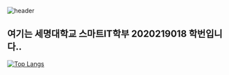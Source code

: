   ![header](https://capsule-render.vercel.app/api?type=slice&color=auto&height=300&section=header&text=Hello&fontSize=70&fontAlign=70&&rotate=19)

<h2>여기는 세명대학교 스마트IT학부 2020219018 학번입니다.. </h2>

[![Top Langs](https://github-readme-stats.vercel.app/api/top-langs/?username=JSblow001&layout=compact)](https://github.com/Jsblow001/github-readme-stats)
